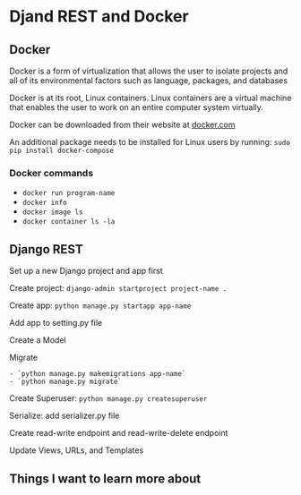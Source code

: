 # Djand REST and Docker

## Docker

Docker is a form of virtualization that allows the user to isolate projects and all of its environmental factors such as language, packages, and databases

Docker is at its root, Linux containers. Linux containers are a virtual machine that enables the user to work on an entire computer system virtually.

Docker can be downloaded from their website at [docker.com](https://www.docker.com/get-started/)

An additional package needs to be installed for Linux users by running: `sudo pip install docker-compose`

### Docker commands

- `docker run program-name`
- `docker info`
- `docker image ls`
- `docker container ls -la`

## Django REST

Set up a new Django project and app first

Create project:  `django-admin startproject project-name .`

Create app: `python manage.py startapp app-name`

Add app to setting.py file

Create a Model

Migrate

    - `python manage.py makemigrations app-name`
    - `python manage.py migrate`

Create Superuser: `python manage.py createsuperuser`

Serialize: add serializer.py file

Create read-write endpoint and read-write-delete endpoint

Update Views, URLs, and Templates


## Things I want to learn more about
